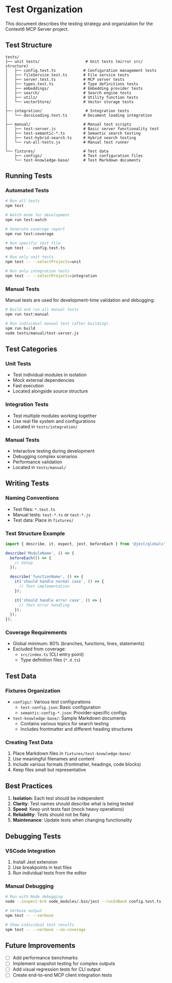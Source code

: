 # Test Organization

This document describes the testing strategy and organization for the Context6 MCP Server project.

## Test Structure

```
tests/
├── unit tests/                    # Unit tests (mirror src/ structure)
│   ├── config.test.ts            # Configuration management tests
│   ├── fileService.test.ts       # File service tests
│   ├── server.test.ts            # MCP server tests
│   ├── types.test.ts             # Type definitions tests
│   ├── embeddings/               # Embedding provider tests
│   ├── search/                   # Search engine tests
│   ├── utils/                    # Utility function tests
│   └── vectorStore/              # Vector storage tests
│
├── integration/                   # Integration tests
│   └── docsLoading.test.ts       # Document loading integration
│
├── manual/                       # Manual test scripts
│   ├── test-server.js            # Basic server functionality test
│   ├── test-semantic-*.ts        # Semantic search testing
│   ├── test-hybrid-search.ts     # Hybrid search testing
│   └── run-all-tests.js          # Manual test runner
│
└── fixtures/                     # Test data
    ├── configs/                  # Test configuration files
    └── test-knowledge-base/      # Test Markdown documents
```

## Running Tests

### Automated Tests

```bash
# Run all tests
npm test

# Watch mode for development
npm run test:watch

# Generate coverage report
npm run test:coverage

# Run specific test file
npm test -- config.test.ts

# Run only unit tests
npm test -- --selectProjects=unit

# Run only integration tests
npm test -- --selectProjects=integration
```

### Manual Tests

Manual tests are used for development-time validation and debugging:

```bash
# Build and run all manual tests
npm run test:manual

# Run individual manual test (after building)
npm run build
node tests/manual/test-server.js
```

## Test Categories

### Unit Tests
- Test individual modules in isolation
- Mock external dependencies
- Fast execution
- Located alongside source structure

### Integration Tests
- Test multiple modules working together
- Use real file system and configurations
- Located in `tests/integration/`

### Manual Tests
- Interactive testing during development
- Debugging complex scenarios
- Performance validation
- Located in `tests/manual/`

## Writing Tests

### Naming Conventions
- Test files: `*.test.ts`
- Manual tests: `test-*.ts` or `test-*.js`
- Test data: Place in `fixtures/`

### Test Structure Example
```typescript
import { describe, it, expect, jest, beforeEach } from '@jest/globals';

describe('ModuleName', () => {
  beforeEach(() => {
    // Setup
  });

  describe('functionName', () => {
    it('should handle normal case', () => {
      // Test implementation
    });

    it('should handle error case', () => {
      // Test error handling
    });
  });
});
```

### Coverage Requirements
- Global minimum: 80% (branches, functions, lines, statements)
- Excluded from coverage:
  - `src/index.ts` (CLI entry point)
  - Type definition files (`*.d.ts`)

## Test Data

### Fixtures Organization
- `configs/`: Various test configurations
  - `test-config.json`: Basic configuration
  - `semantic-config-*.json`: Provider-specific configs
- `test-knowledge-base/`: Sample Markdown documents
  - Contains various topics for search testing
  - Includes frontmatter and different heading structures

### Creating Test Data
1. Place Markdown files in `fixtures/test-knowledge-base/`
2. Use meaningful filenames and content
3. Include various formats (frontmatter, headings, code blocks)
4. Keep files small but representative

## Best Practices

1. **Isolation**: Each test should be independent
2. **Clarity**: Test names should describe what is being tested
3. **Speed**: Keep unit tests fast (mock heavy operations)
4. **Reliability**: Tests should not be flaky
5. **Maintenance**: Update tests when changing functionality

## Debugging Tests

### VSCode Integration
1. Install Jest extension
2. Use breakpoints in test files
3. Run individual tests from the editor

### Manual Debugging
```bash
# Run with Node debugging
node --inspect-brk node_modules/.bin/jest --runInBand config.test.ts

# Verbose output
npm test -- --verbose

# Show individual test results
npm test -- --verbose --no-coverage
```

## Future Improvements

- [ ] Add performance benchmarks
- [ ] Implement snapshot testing for complex outputs
- [ ] Add visual regression tests for CLI output
- [ ] Create end-to-end MCP client integration tests